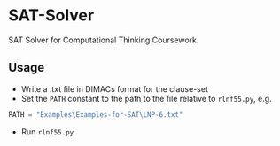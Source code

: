 # SAT-Solver
SAT Solver for Computational Thinking Coursework.

## Usage
* Write a .txt file in DIMACs format for the clause-set
* Set the `PATH` constant to the path to the file relative to `rlnf55.py`, e.g.

```python
PATH = "Examples\Examples-for-SAT\LNP-6.txt"
```
* Run `rlnf55.py`